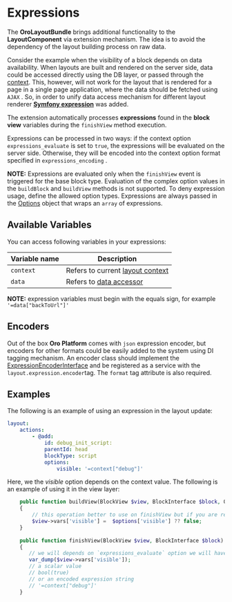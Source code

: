 # Expressions

The **OroLayoutBundle** brings additional functionality to the **LayoutComponent** via extension mechanism.
The idea is to avoid the dependency of the layout building process on raw data.
 
Consider the example when the visibility of a block depends on data availability. When layouts are built and rendered on the server side, data could be accessed directly using the DB layer, or passed through the [context](./layout_context.md). This, however, will not work for the layout that is rendered for a page in a single page application, where the data should be fetched using `AJAX` . So, in order to unify data access mechanism for different layout renderer **[Symfony expression](http://symfony.com/doc/current/components/expression_language/index.html)** was added.

The extension automatically processes **expressions** found in the **block view** variables during the `finishView` method 
execution. 

Expressions can be processed in two ways: if the context option `expressions_evaluate` is set to `true`, the expressions will be evaluated on the server side. Otherwise, they will be encoded into the context option format specified in `expressions_encoding` . 

**NOTE:** Expressions are evaluated only when the `finishView` event is triggered for the base block type. Evaluation of the complex
option values in the `buildBlock` and `buildView` methods is not supported. To deny expression usage, define the allowed option types.
Expressions are always passed in the [Options](../../../../Component/Layout/Block/Type/Options.php) object that wraps an `array` of expressions.

## Available Variables

You can access following variables in your expressions:

| Variable name | Description |
|------- |-------------|
| `context` | Refers to current [layout context](./layout_context.md) |
| `data` | Refers to [data accessor](./layout_data.md) |

**NOTE:** expression variables must begin with the equals sign, for example `'=data["backToUrl"]'`

## Encoders

Out of the box **Oro Platform** comes with `json` expression encoder, but encoders for other formats could be easily 
added to the system using DI tagging mechanism. An encoder class should implement the
[ExpressionEncoderInterface](../../Layout/Encoder/ExpressionEncoderInterface.php) and be registered as a service with the
 `layout.expression.encoder`tag. The `format` tag attribute is also required.

## Examples

The following is an example of using an expression in the layout update:

```yaml
layout:
    actions:
        - @add:
            id: debug_init_script:
            parentId: head
            blockType: script
            options:
                visible: '=context["debug"]'
```

Here, we the *visible* option depends on the context value. The following is an example of using it in the view layer:
 
```php
    public function buildView(BlockView $view, BlockInterface $block, Options $options)
    {
        // this operation better to use on finishView but if you are really sure you can write like this
        $view->vars['visible'] =  $options['visible'] ?? false;
    }
    
    public function finishView(BlockView $view, BlockInterface $block)
    {
       // we will depends on `expressions_evaluate` option we will have
       var_dump($view->vars['visible']);
       // a scalar value
       // bool(true)
       // or an encoded expression string
       // '=context["debug"]'
    }
```
